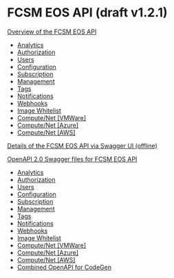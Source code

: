 # FCSM EOS API (draft v1.2.1)

[Overview of the FCSM EOS API](https://github.mikespub.net/fcsm-eos-api/api_overview.html)

*    [Analytics](https://github.mikespub.net/fcsm-eos-api/api_overview.html#analytics)
*    [Authorization](https://github.mikespub.net/fcsm-eos-api/api_overview.html#auth)
*    [Users](https://github.mikespub.net/fcsm-eos-api/api_overview.html#user)
*    [Configuration](https://github.mikespub.net/fcsm-eos-api/api_overview.html#config)
*    [Subscription](https://github.mikespub.net/fcsm-eos-api/api_overview.html#subscr)
*    [Management](https://github.mikespub.net/fcsm-eos-api/api_overview.html#mgmt)
*    [Tags](https://github.mikespub.net/fcsm-eos-api/api_overview.html#tag)
*    [Notifications](https://github.mikespub.net/fcsm-eos-api/api_overview.html#notif)
*    [Webhooks](https://github.mikespub.net/fcsm-eos-api/api_overview.html#webhook)
*    [Image Whitelist](https://github.mikespub.net/fcsm-eos-api/api_overview.html#img_whitelist)
*    [Compute/Net [VMWare]](https://github.mikespub.net/fcsm-eos-api/api_overview.html#vmware)
*    [Compute/Net [Azure]](https://github.mikespub.net/fcsm-eos-api/api_overview.html#azure)
*    [Compute/Net [AWS]](https://github.mikespub.net/fcsm-eos-api/api_overview.html#aws)

[Details of the FCSM EOS API via Swagger UI (offline)](https://github.mikespub.net/fcsm-eos-api/swagger-ui.html)

[OpenAPI 2.0 Swagger files for FCSM EOS API](https://github.mikespub.net/fcsm-eos-api/swagger/)

*    [Analytics](https://github.mikespub.net/fcsm-eos-api/swagger/analytics.json)
*    [Authorization](https://github.mikespub.net/fcsm-eos-api/swagger/auth.json)
*    [Users](https://github.mikespub.net/fcsm-eos-api/swagger/user.json)
*    [Configuration](https://github.mikespub.net/fcsm-eos-api/swagger/config.json)
*    [Subscription](https://github.mikespub.net/fcsm-eos-api/swagger/subscr.json)
*    [Management](https://github.mikespub.net/fcsm-eos-api/swagger/mgmt.json)
*    [Tags](https://github.mikespub.net/fcsm-eos-api/swagger/tag.json)
*    [Notifications](https://github.mikespub.net/fcsm-eos-api/swagger/notif.json)
*    [Webhooks](https://github.mikespub.net/fcsm-eos-api/swagger/webhook.json)
*    [Image Whitelist](https://github.mikespub.net/fcsm-eos-api/swagger/img_whitelist.json)
*    [Compute/Net [VMWare]](https://github.mikespub.net/fcsm-eos-api/swagger/vmware.json)
*    [Compute/Net [Azure]](https://github.mikespub.net/fcsm-eos-api/swagger/azure.json)
*    [Compute/Net [AWS]](https://github.mikespub.net/fcsm-eos-api/swagger/aws.json)
*    [Combined OpenAPI for CodeGen](https://github.mikespub.net/fcsm-eos-api/swagger/combined.json)
